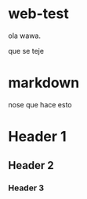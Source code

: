 # web-test
ola wawa.

que se teje

# markdown

nose que hace esto

# Header 1
## Header 2
### Header 3
